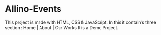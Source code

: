 # Allino-Events
This project is made with HTML, CSS & JavaScript. 
In this it contain's three section : Home | About | Our Works
It is a Demo Project.
